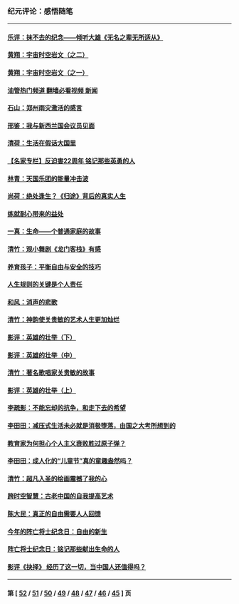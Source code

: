 ### 纪元评论：感悟随笔
---
#### [乐评：抹不去的纪念——倾听大雄《无名之辈无所适从》](../../pages/nsc1035/n13163359.md?08190330) 
#### [黄翔：宇宙时空岩文（之二）](../../pages/nsc1035/n13141116.md?08190330) 
#### [黄翔：宇宙时空岩文（之一）](../../pages/nsc1035/n13140355.md?08190330) 
#### [油管热门频道 翻墙必看视频 新闻](ok?08190330)
#### [石山：郑州雨灾激活的感言](../../pages/nsc1035/n13135372.md?08190330) 
#### [邢鉴：我与新西兰国会议员见面](../../pages/nsc1035/n13111626.md?08190330) 
#### [清荷：生活在假话大国里](../../pages/nsc1035/n13103916.md?08190330) 
#### [【名家专栏】反迫害22周年 铭记那些英勇的人](../../pages/nsc1035/n13102771.md?08190330) 
#### [林青：天国乐团的能量冲击波](../../pages/nsc1035/n13099634.md?08190330) 
#### [尚荷：绝处逢生？《归途》背后的真实人生](../../pages/nsc1035/n13099470.md?08190330) 
#### [练就耐心带来的益处](../../pages/nsc1035/n13081876.md?08190330) 
#### [一真：生命——个普通家庭的故事](../../pages/nsc1035/n13075782.md?08190330) 
#### [清竹：观小舞剧《龙门客栈》有感](../../pages/nsc1035/n13069850.md?08190330) 
#### [养育孩子：平衡自由与安全的技巧](../../pages/nsc1035/n13054510.md?08190330) 
#### [人生规则的关键是个人责任](../../pages/nsc1035/n13053252.md?08190330) 
#### [和风：消声的悲歌](../../pages/nsc1035/n13051994.md?08190330) 
#### [清竹：神韵使关贵敏的艺术人生更加灿烂](../../pages/nsc1035/n13038731.md?08190330) 
#### [影评：英雄的壮举（下）](../../pages/nsc1035/n13027438.md?08190330) 
#### [影评：英雄的壮举（中）](../../pages/nsc1035/n13027244.md?08190330) 
#### [清竹：著名歌唱家关贵敏的故事](../../pages/nsc1035/n13025435.md?08190330) 
#### [影评：英雄的壮举（上）](../../pages/nsc1035/n13024688.md?08190330) 
#### [李疏影：不能忘却的抗争，和走下去的希望](../../pages/nsc1035/n13022097.md?08190330) 
#### [李田田：减压式生活未必就是消极堕落，由国之大考所想到的](../../pages/nsc1035/n13017621.md?08190330) 
#### [教育家为何担心个人主义衰败胜过原子弹？](../../pages/nsc1035/n13002969.md?08190330) 
#### [李田田：成人化的“儿童节”真的童趣盎然吗？](../../pages/nsc1035/n13000386.md?08190330) 
#### [清竹：超凡入圣的绘画震撼了我的心](../../pages/nsc1035/n12993985.md?08190330) 
#### [跨时空智慧：古老中国的自我提高艺术](../../pages/nsc1035/n12988506.md?08190330) 
#### [陈大民：真正的自由需要人人回馈](../../pages/nsc1035/n12990148.md?08190330) 
#### [今年的阵亡将士纪念日：自由的新生](../../pages/nsc1035/n12989540.md?08190330) 
#### [阵亡将士纪念日：铭记那些献出生命的人](../../pages/nsc1035/n12985418.md?08190330) 
#### [影评《抉择》 经历了这一切，当中国人还值得吗？](../../pages/nsc1035/n12983029.md?08190330) 

---
#### 第 [ [52](./52.md?08190330) / [51](./51.md?08190330) / [50](./50.md?08190330) / [49](./49.md?08190330) / [48](./48.md?08190330) / [47](./47.md?08190330) / [46](./46.md?08190330) / [45](./45.md?08190330) ] 页
